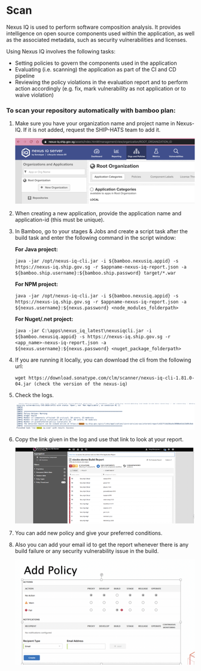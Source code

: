 # Scan

Nexus IQ is used to perform software composition analysis. It provides intelligence on open source components used within the application, as well as the associated metadata, such as security vulnerabilities and licenses. 

Using Nexus IQ involves the following tasks:

- Setting policies to govern the components used in the application 
- Evaluating (i.e. scanning) the application as part of the CI and CD pipeline
- Reviewing the policy violations in the evaluation report and to perform action accordingly (e.g. fix, mark vulnerability as not application or to waive violation)


### To scan your repository automatically with bamboo plan:


1. Make sure you have your organization name and project name in Nexus-IQ. If it is not added, request the SHIP-HATS team to add it. 

    ![Root organization](./images/root-org.png)

1. When creating a new application, provide the application name and application-id (this must be unique).

1. In Bamboo, go to your stages & Jobs and create a script task after the build task and enter the following command in the script window: 

    **For Java project:**

    ```
    java -jar /opt/nexus-iq-cli.jar -i ${bamboo.nexusiq.appid} -s https://nexus-iq.ship.gov.sg -r $appname-nexus-iq-report.json -a ${bamboo.ship.username}:${bamboo.ship.password} target/*.war
    ```

    **For NPM project:** 

    ```
    java -jar /opt/nexus-iq-cli.jar -i ${bamboo.nexusiq.appid} -s https://nexus-iq.ship.gov.sg -r $appname-nexus-iq-report.json -a ${nexus.username}:${nexus.password} <node_modules_folderpath>
    ```

    **For Nuget/.net project:**

    ```
    java -jar C:\apps\nexus_iq_latest\nexusiqcli.jar -i ${bamboo.nexusiq.appid} -s https://nexus-iq.ship.gov.sg -r <app_name>-nexus-iq-report.json -a ${nexus.username}:${nexus.password} <nuget_package_folderpath>
    ```

1. If you are running it locally, you can download the cli from the following url: 
    ```
    wget https://download.sonatype.com/clm/scanner/nexus-iq-cli-1.81.0-04.jar (check the version of the nexus-iq)
    ```

1. Check the logs.

    ![Check the logs](./images/check-logs.png)

1. Copy the link given in the log and use that link to look at your report.

    ![Report](./images/report.png)

1. You can add new policy and give your preferred conditions.

1. Also you can add your email id to get the report whenever there is any build failure or any security vulnerability issue in the build.

    ![Policy](./images/policy.png)
